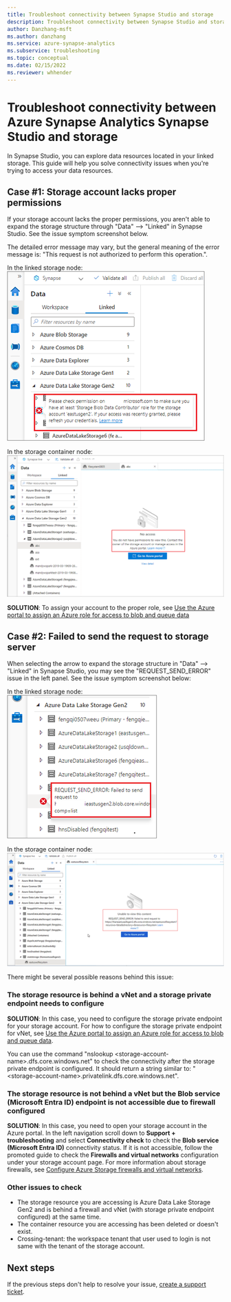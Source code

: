 ```yaml
---
title: Troubleshoot connectivity between Synapse Studio and storage
description: Troubleshoot connectivity between Synapse Studio and storage  
author: Danzhang-msft
ms.author: danzhang
ms.service: azure-synapse-analytics
ms.subservice: troubleshooting
ms.topic: conceptual
ms.date: 02/15/2022
ms.reviewer: whhender
---
```


# Troubleshoot connectivity between Azure Synapse Analytics Synapse Studio and storage

In Synapse Studio, you can explore data resources located in your linked storage. This guide will help you solve connectivity issues when you're trying to access your data resources. 

## Case #1: Storage account lacks proper permissions

If your storage account lacks the proper permissions, you aren't able to expand the storage structure through "Data" --> "Linked" in Synapse Studio. See the issue symptom screenshot below. 

The detailed error message may vary, but the general meaning of the error message is: "This request is not authorized to perform this operation.".

In the linked storage node:  
![Storage connectivity issue 1](media/troubleshoot-synapse-studio-and-storage-connectivity/storage-connectivity-issue-1.png)

In the storage container node:  
![Storage connectivity issue 1a](media/troubleshoot-synapse-studio-and-storage-connectivity/storage-connectivity-issue-1a.png)

**SOLUTION**: To assign your account to the proper role, see [Use the Azure portal to assign an Azure role for access to blob and queue data](../../storage/blobs/assign-azure-role-data-access.md)


## Case #2: Failed to send the request to storage server

When selecting the arrow to expand the storage structure in "Data" --> "Linked" in Synapse Studio, you may see the "REQUEST_SEND_ERROR" issue in the left panel. See the issue symptom screenshot below:

In the linked storage node:  
![Storage connectivity issue 2](media/troubleshoot-synapse-studio-and-storage-connectivity/storage-connectivity-issue-2.png)

In the storage container node:  
![Storage connectivity issue 2a](media/troubleshoot-synapse-studio-and-storage-connectivity/storage-connectivity-issue-2a.png)

There might be several possible reasons behind this issue:

### The storage resource is behind a vNet and a storage private endpoint needs to configure

**SOLUTION**: In this case, you need to configure the storage private endpoint for your storage account. For how to configure the storage private endpoint for vNet, see [Use the Azure portal to assign an Azure role for access to blob and queue data](../security/how-to-connect-to-workspace-from-restricted-network.md).

You can use the command "nslookup \<storage-account-name\>.dfs.core.windows.net" to check the connectivity after the storage private endpoint is configured. It should return a string similar to: "\<storage-account-name\>.privatelink.dfs.core.windows.net".

<a name='the-storage-resource-is-not-behind-a-vnet-but-the-blob-service-azure-ad-endpoint-is-not-accessible-due-to-firewall-configured'></a>

### The storage resource is not behind a vNet but the Blob service (Microsoft Entra ID) endpoint is not accessible due to firewall configured

**SOLUTION**: In this case, you need to open your storage account in the Azure portal. In the left navigation scroll down to **Support + troubleshooting** and select **Connectivity check** to check the **Blob service (Microsoft Entra ID)** connectivity status. If it is not accessible, follow the promoted guide to check the **Firewalls and virtual networks** configuration under your storage account page. For more information about storage firewalls, see [Configure Azure Storage firewalls and virtual networks](../../storage/common/storage-network-security.md).

### Other issues to check 

* The storage resource you are accessing is Azure Data Lake Storage Gen2 and is behind a firewall and vNet (with storage private endpoint configured) at the same time.
* The container resource you are accessing has been deleted or doesn't exist.
* Crossing-tenant: the workspace tenant that user used to login is not same with the tenant of the storage account. 


## Next steps
If the previous steps don't help to resolve your issue, [create a support ticket](../sql-data-warehouse/sql-data-warehouse-get-started-create-support-ticket.md).
